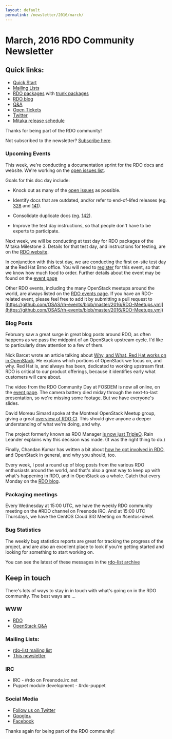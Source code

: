 ```yaml
---
layout: default
permalink: /newsletter/2016/march/
---
```

# March, 2016 RDO Community Newsletter

## Quick links:

* [Quick Start](http://rdoproject.org/quickstart)
* [Mailing Lists](http://rdoproject.org/Mailing_lists)
* [RDO packages](http://rdoproject.org/repos/) with [trunk packages](http://rdoproject.org/repos/openstack/openstack-trunk/)
* [RDO blog](http://rdoproject.org/blog)
* [Q&A](http://ask.openstack.org/)
* [Open Tickets](http://tm3.org/rdobugs)
* [Twitter](http://twitter.com/rdocommunity)
* [Mitaka release schedule](http://docs.openstack.org/releases/schedules/mitaka.html)

Thanks for being part of the RDO community!

Not subscribed to the newsletter? [Subscribe here](http://www.redhat.com/mailman/listinfo/rdo-newsletter).

### Upcoming Events 

This week, we're conducting a documentation sprint for the RDO
docs and website. We're working on the [open issues
list](https://github.com/redhat-openstack/website/issues). 

Goals for this doc day include:

* Knock out as many of the [open issues](https://github.com/redhat-openstack/website/issues) as possible.

* Identify docs that are outdated, and/or refer to end-of-lifed releases (eg. [328](https://github.com/redhat-openstack/website/issues/328) and [141](https://github.com/redhat-openstack/website/issues/141)).

* Consolidate duplicate docs (eg. [142](https://github.com/redhat-openstack/website/issues/142)).

* Improve the test day instructions, so that people don't have to be experts to participate.

Next week, we will be conducting at test day for RDO packages of the
Mitaka Milestone 3. Details for that test day, and instructions for
testing, are on the [RDO
website](https://www.rdoproject.org/testday/mitaka/milestone3/).

In conjunction with this test day, we are conducting the first on-site
test day at the Red Hat Brno office. You will need to
[register](https://www.eventbrite.com/e/rdo-on-site-test-day-brno-tickets-5934822213)
for this event, so that we know how much food to order. Further
details about the event may be found on the [event
page](https://www.rdoproject.org/testday/mitaka/brno-on-site/)

Other RDO events, including the many OpenStack meetups around the
world, are always listed on the [RDO events
page](http://rdoproject.org/events).
If you have
an RDO-related event, please feel free to add it by submitting a pull
request to
[https://github.com/OSAS/rh-events/blob/master/2016/RDO-Meetups.yml](https://github.com/OSAS/rh-events/blob/master/2016/RDO-Meetups.yml)

### Blog Posts

February saw a great surge in great blog posts around RDO, as often
happens as we pass the midpoint of an OpenStack upstream cycle. I'd
like to particularly draw attention to a few of them.

Nick Barcet wrote an article talking about [Why, and What, Red Hat
works on in
OpenStack](https://www.rdoproject.org/blog/2016/02/why-does-red-hat-contribute-to-rdo/).
He explains which portions of OpenStack we focus on, and why.
Red Hat is, and always has been, dedicated to working upstream first.
RDO is critical to our product offerings, because it identifies early
what customers will care about. 

The video from the RDO Community Day at FOSDEM is now all online, on
the [event
page](https://www.rdoproject.org/events/rdo-day-fosdem-2016/). The
camera battery died miday through the next-to-last presentation, so
we're missing some footage. But we have everyone's slides.

David Moreau Simard spoke at the Montreal OpenStack Meetup group,
giving a great [overview of RDO
CI](https://www.rdoproject.org/blog/2016/02/david-moreau-simard-at-openstack-montreal/).
This should give anyone a deeper understanding of what we're doing,
and why.

The project formerly known as RDO Manager [is now just
TripleO](https://www.rdoproject.org/blog/2016/02/rdo-manager-is-now-tripleo/).
Rain Leander explains why this decision was made. (It was the right
thing to do.)

Finally, Chandan Kumar has written a bit about [how he got involved in
RDO](https://www.rdoproject.org/blog/2016/03/how-i-started-contributing-to-rdo-project/),
and OpenStack in general, and why you should, too.

Every week, I post a round up of blog posts from the various RDO
enthusiasts around the world, and that's also a great way to keep up
with what's happening in RDO, and in OpenStack as a whole. Catch that
every Monday on the [RDO blog](http://rdoproject.org/blog/).

### Packaging meetings 

Every Wednesday at 15:00 UTC, we have the weekly RDO community meeting
on the #RDO channel on Freenode IRC. And at 15:00 UTC Thursdays, we
have the CentOS Cloud SIG Meeting on #centos-devel.

### Bug Statistics 

The weekly bug statistics reports are great for tracking the progress 
of the project, and are also
an excellent place to look if you're getting started and looking for
something to start working on.

You can see the latest of these messages in the [rdo-list
archive](https://www.redhat.com/archives/rdo-list/2016-March/msg00004.html)

## Keep in touch 

There's lots of ways to stay in in touch with what's going on in the
RDO community. The best ways are ...


### WWW 
* [RDO](http://rdoproject.org/)
* [OpenStack Q&A](http://ask.openstack.org/ )

### Mailing Lists: 
* [rdo-list mailing list](http://www.redhat.com/mailman/listinfo/rdo-list )
* [This newsletter](http://www.redhat.com/mailman/listinfo/rdo-newsletter )

### IRC 
* IRC - #rdo on Freenode.irc.net
* Puppet module development - #rdo-puppet

### Social Media
* [Follow us on Twitter](http://twitter.com/rdocommunity )
* [Google+](http://tm3.org/rdogplus )
* [Facebook](http://facebook.com/rdocommunity)

Thanks again for being part of the RDO community!

